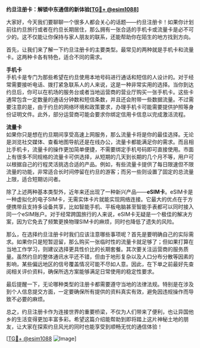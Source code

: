 **约旦注册卡：解锁中东通信的新体验[[TG💪+ @esim1088](https://t.me/s/esim1088)]**

大家好，今天我们要聊聊一个很多人都会关心的话题——约旦注册卡！如果你计划前往约旦旅行或者在约旦长期居住，那么拥有一张合适的手机卡或流量卡是必不可少的。这不仅能让你保持与家人朋友的联系，还能帮助你在陌生的地方找到方向。

首先，让我们来了解一下约旦注册卡的主要类型。最常见的两种就是手机卡和流量卡。这两种卡各有特色，适合不同的需求。

**手机卡**  
手机卡是专门为那些希望在约旦使用本地号码进行通话和短信的人设计的。对于经常需要接听电话、拨打紧急联系人的人来说，这是一种非常实用的选择。当你到达约旦后，你可以在机场的服务台或者当地运营商的营业厅购买一张手机卡。这些卡通常包含一定数量的通话分钟数和短信条数，并且还会附带一些数据流量。不过需要注意的是，由于约旦的网络环境和政策要求，办理手机卡可能需要提供护照等身份证明文件。此外，部分运营商可能会要求你绑定信用卡信息以完成激活流程。

**流量卡**  
如果你只是想在约旦期间享受高速上网服务，那么流量卡将是你的最佳选择。无论是浏览社交媒体、查看地图导航还是在线办公，流量卡都能满足你的需求。而且相比手机卡，流量卡的操作更加简单便捷，不需要绑定手机号码即可直接使用。市面上有很多不同规格的流量卡可供选择，从短期的几天到长期的几个月不等，用户可以根据自己的行程灵活挑选合适的产品。例如，有些流量卡提供了每日限速但不限流量的功能，非常适合长时间停留在约旦的游客；而另一些则设置了固定的总流量上限，适合短期访问者。

除了上述两种基本类型外，近年来还出现了一种新兴产品——**eSIM卡**。eSIM卡是一种虚拟化的电子SIM卡，无需实体卡片就能实现网络连接。它最大的优点在于方便携带且支持多设备共享，比如智能手机、平板电脑甚至智能手表都可以同时接入同一个eSIM账户。对于经常跨国旅行的人来说，eSIM卡无疑是一个极佳的解决方案，因为它免去了频繁更换物理SIM卡的麻烦，同时也降低了遗失的风险。

那么，在选择约旦注册卡时我们应该注意哪些事项呢？首先是要明确自己的实际需求。如果你只是短暂逗留，那么购买一张临时性的流量卡就足够了；但如果打算在当地工作学习，则建议选择更具性价比的长期套餐。其次要关注运营商的服务质量。虽然约旦的整体通讯水平还不错，但由于地形复杂以及人口分布分散等因素的影响，某些偏远地区的信号覆盖情况可能不尽如人意。因此，在下单之前最好先查阅相关评价资料，确保所选方案能够满足日常使用的稳定性要求。

最后提醒一下，无论哪种类型的注册卡都需要遵守当地的法律法规。特别是在涉及到个人信息提交方面，一定要确保所有提供的资料真实有效，避免因违规操作而导致不必要的麻烦。

总之，约旦注册卡作为连接世界的重要桥梁，不仅为人们带来了便利，也让异国他乡的生活变得更加丰富多彩。希望这篇介绍能帮助到即将踏上这片神秘土地的朋友，让大家在探索约旦风光的同时也能享受到顺畅无忧的通信体验！

[[TG💪+ @esim1088](https://t.me/s/esim1088) ![Image](https://i.postimg.cc/4NQfJmqS/Snipaste-2025-05-13-00-14-12.png)]